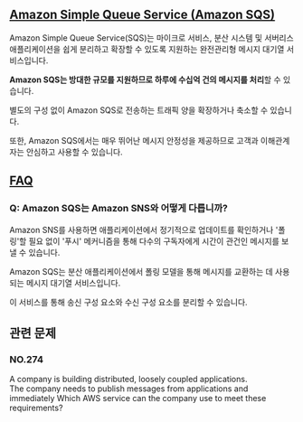 ## [Amazon Simple Queue Service (Amazon SQS)](https://aws.amazon.com/ko/sqs/)

Amazon Simple Queue Service(SQS)는 마이크로 서비스, 분산 시스템 및 서버리스 애플리케이션을 쉽게 분리하고 확장할 수 있도록 지원하는 완전관리형 메시지 대기열 서비스입니다.

**Amazon SQS는 방대한 규모를 지원하므로 하루에 수십억 건의 메시지를 처리**할 수 있습니다. 

별도의 구성 없이 Amazon SQS로 전송하는 트래픽 양을 확장하거나 축소할 수 있습니다. 

또한, Amazon SQS에서는 매우 뛰어난 메시지 안정성을 제공하므로 고객과 이해관계자는 안심하고 사용할 수 있습니다.

## [FAQ](https://aws.amazon.com/ko/sqs/faqs/)

### Q: Amazon SQS는 Amazon SNS와 어떻게 다릅니까?

Amazon SNS를 사용하면 애플리케이션에서 정기적으로 업데이트를 확인하거나 '폴링'할 필요 없이 '푸시' 메커니즘을 통해 다수의 구독자에게 시간이 관건인 메시지를 보낼 수 있습니다. 

Amazon SQS는 분산 애플리케이션에서 폴링 모델을 통해 메시지를 교환하는 데 사용되는 메시지 대기열 서비스입니다. 

이 서비스를 통해 송신 구성 요소와 수신 구성 요소를 분리할 수 있습니다. 

## 관련 문제

### NO.274 
A company is building distributed, loosely coupled applications. <br/>
The company needs to publish messages from applications and immediately Which AWS service can the company use to meet these requirements?
